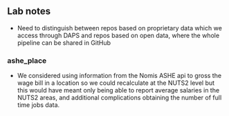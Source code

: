 ## Lab notes

* Need to distinguish between repos based on proprietary data which we access through DAPS and repos based on open data, where the whole pipeline can be shared in GitHub

### ashe_place

* We considered using information from the Nomis ASHE api to gross the wage bill in a location so we could recalculate at the NUTS2 level but this would have meant only being able to report average salaries in the NUTS2 areas, and additional complications obtaining the number of full time jobs data.